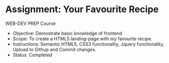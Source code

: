 # Assignment: Your Favourite Recipe
WEB-DEV PREP Course

* Objective: Demostrate basic knowledge of frontend
* Scope: To create a HTML5 landing-page with my favourite recipe. 
* Instructions: 
Semantic HTML5, CSS3 functionality, Jquery functionality, Upload to Githup and Commit changes.
* Status: Completed
